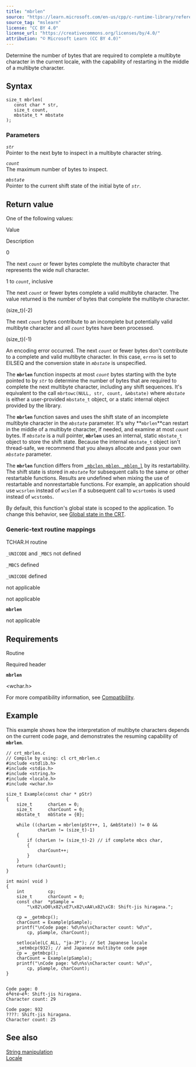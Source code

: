 ```yaml
---
title: "mbrlen"
source: "https://learn.microsoft.com/en-us/cpp/c-runtime-library/reference/mbrlen?view=msvc-170"
source_tag: "mslearn"
license: "CC BY 4.0"
license_url: "https://creativecommons.org/licenses/by/4.0/"
attribution: "© Microsoft Learn (CC BY 4.0)"
---
```

Determine the number of bytes that are required to complete a multibyte character in the current locale, with the capability of restarting in the middle of a multibyte character.

## Syntax

```
size_t mbrlen(
   const char * str,
   size_t count,
   mbstate_t * mbstate
);
```

### Parameters

_`str`_  
Pointer to the next byte to inspect in a multibyte character string.

_`count`_  
The maximum number of bytes to inspect.

_`mbstate`_  
Pointer to the current shift state of the initial byte of _`str`_.

## Return value

One of the following values:

Value

Description

0

The next _`count`_ or fewer bytes complete the multibyte character that represents the wide null character.

1 to _`count`_, inclusive

The next _`count`_ or fewer bytes complete a valid multibyte character. The value returned is the number of bytes that complete the multibyte character.

(size\_t)(-2)

The next _`count`_ bytes contribute to an incomplete but potentially valid multibyte character and all _`count`_ bytes have been processed.

(size\_t)(-1)

An encoding error occurred. The next _`count`_ or fewer bytes don't contribute to a complete and valid multibyte character. In this case, `errno` is set to EILSEQ and the conversion state in _`mbstate`_ is unspecified.

The **`mbrlen`** function inspects at most _`count`_ bytes starting with the byte pointed to by _`str`_ to determine the number of bytes that are required to complete the next multibyte character, including any shift sequences. It's equivalent to the call `mbrtowc(NULL, str, count, &mbstate)` where _`mbstate`_ is either a user-provided `mbstate_t` object, or a static internal object provided by the library.

The **`mbrlen`** function saves and uses the shift state of an incomplete multibyte character in the _`mbstate`_ parameter. It's why \*\*`mbrlen`\*\*can restart in the middle of a multibyte character, if needed, and examine at most _`count`_ bytes. If _`mbstate`_ is a null pointer, **`mbrlen`** uses an internal, static `mbstate_t` object to store the shift state. Because the internal `mbstate_t` object isn't thread-safe, we recommend that you always allocate and pass your own _`mbstate`_ parameter.

The **`mbrlen`** function differs from [`_mbclen`, `mblen`, `_mblen_l`](https://learn.microsoft.com/en-us/cpp/c-runtime-library/reference/mbclen-mblen-mblen-l?view=msvc-170) by its restartability. The shift state is stored in _`mbstate`_ for subsequent calls to the same or other restartable functions. Results are undefined when mixing the use of restartable and nonrestartable functions. For example, an application should use `wcsrlen` instead of `wcslen` if a subsequent call to `wcsrtombs` is used instead of `wcstombs`.

By default, this function's global state is scoped to the application. To change this behavior, see [Global state in the CRT](https://learn.microsoft.com/en-us/cpp/c-runtime-library/global-state?view=msvc-170).

### Generic-text routine mappings

TCHAR.H routine

`_UNICODE` and `_MBCS` not defined

`_MBCS` defined

`_UNICODE` defined

not applicable

not applicable

**`mbrlen`**

not applicable

## Requirements

Routine

Required header

**`mbrlen`**

<wchar.h>

For more compatibility information, see [Compatibility](https://learn.microsoft.com/en-us/cpp/c-runtime-library/compatibility?view=msvc-170).

## Example

This example shows how the interpretation of multibyte characters depends on the current code page, and demonstrates the resuming capability of **`mbrlen`**.

```
// crt_mbrlen.c
// Compile by using: cl crt_mbrlen.c
#include <stdlib.h>
#include <stdio.h>
#include <string.h>
#include <locale.h>
#include <wchar.h>

size_t Example(const char * pStr)
{
    size_t      charLen = 0;
    size_t      charCount = 0;
    mbstate_t   mbState = {0};

    while ((charLen = mbrlen(pStr++, 1, &mbState)) != 0 &&
            charLen != (size_t)-1)
    {
        if (charLen != (size_t)-2) // if complete mbcs char,
        {
            charCount++;
        }
    }
    return (charCount);
}

int main( void )
{
    int         cp;
    size_t      charCount = 0;
    const char  *pSample =
        "\x82\xD0\x82\xE7\x82\xAA\x82\xC8: Shift-jis hiragana.";

    cp = _getmbcp();
    charCount = Example(pSample);
    printf("\nCode page: %d\n%s\nCharacter count: %d\n",
        cp, pSample, charCount);

    setlocale(LC_ALL, "ja-JP"); // Set Japanese locale
    _setmbcp(932); // and Japanese multibyte code page
    cp = _getmbcp();
    charCount = Example(pSample);
    printf("\nCode page: %d\n%s\nCharacter count: %d\n",
        cp, pSample, charCount);
}
```

```

Code page: 0
é╨éτé¬é╚: Shift-jis hiragana.
Character count: 29

Code page: 932
????: Shift-jis hiragana.
Character count: 25
```

## See also

[String manipulation](https://learn.microsoft.com/en-us/cpp/c-runtime-library/string-manipulation-crt?view=msvc-170)  
[Locale](https://learn.microsoft.com/en-us/cpp/c-runtime-library/locale?view=msvc-170)